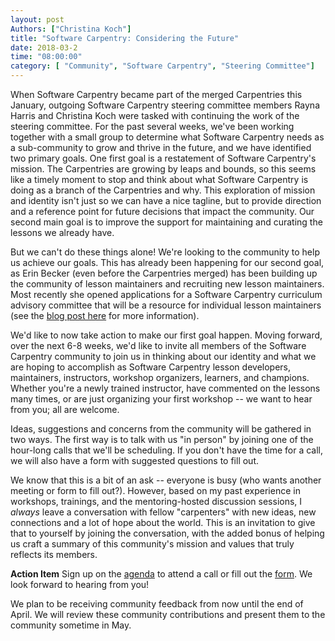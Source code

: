 ```yaml
---
layout: post
Authors: ["Christina Koch"]
title: "Software Carpentry: Considering the Future"
date: 2018-03-2
time: "08:00:00"
category: [ "Community", "Software Carpentry", "Steering Committee"]
---
```


When Software Carpentry became part of the merged Carpentries this January, outgoing Software Carpentry steering committee members Rayna Harris and Christina Koch were tasked with continuing the work of the steering committee.  For the past several weeks, we've been working together with a small group to determine what Software Carpentry needs as a sub-community to grow and thrive in the future, and we have identified two primary goals.  One first goal is a restatement of Software Carpentry's mission.  The Carpentries are growing by leaps and bounds, so this seems like a timely moment to stop and think about what Software Carpentry is doing as a branch of the Carpentries and why.  This exploration of mission and identity isn't just so we can have a nice tagline, but to provide direction and a reference point for future decisions that impact the community. Our second main goal is to improve the support for maintaining and curating the lessons we already have.

But we can't do these things alone!  We're looking to the community to help us achieve our goals.  This has already been happening for our second goal, as Erin Becker (even before the Carpentries merged) has been building up the community of lesson maintainers and recruiting new lesson maintainers.  Most recently she opened applications for a Software Carpentry curriculum advisory committee that will be a resource for individual lesson maintainers (see the [blog post here][cac-blog-post] for more information).

We'd like to now take action to make our first goal happen.  Moving forward, over the next 6-8 weeks, we'd like to invite all members of the Software Carpentry community to join us in thinking about our identity and what we are hoping to accomplish as Software Carpentry lesson developers, maintainers, instructors, workshop organizers, learners, and champions.  Whether you're a newly trained instructor, have commented on the lessons many times, or are just organizing your first workshop -- we want to hear from you; all are welcome.

Ideas, suggestions and concerns from the community will be gathered in two ways. The first way is to talk with us "in person" by joining one of the hour-long calls that we'll be scheduling.  If you don't have the time for a call, we will also have a form with suggested questions to fill out.  

We know that this is a bit of an ask -- everyone is busy (who wants another meeting or form to fill out?).  However, based on my past experience in workshops, trainings, and the mentoring-hosted discussion sessions, I *always* leave a conversation with fellow "carpenters" with new ideas, new connections and a lot of hope about the world.  This is an invitation to give that to yourself by joining the conversation, with the added bonus of helping us craft a summary of this community's mission and values that truly reflects its members.

**Action Item** Sign up on the [agenda][agenda] to attend a call or fill out the [form][form].  We look forward to hearing from you!

We plan to be receiving community feedback from now until the end of April.  We will review these community contributions and present them to the community sometime in May.

[cac-blog-post]: https://software-carpentry.org/blog/2018/03/curriculum-advisors.html
[agenda]: https://docs.google.com/document/d/1As6XBTEUHsqROmn9aPb-TBb2glXHrg4b-swVPn_9NW8/edit
[form]: https://goo.gl/forms/44HGGLy4lfYIuvyC3
